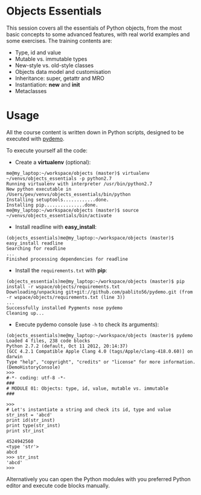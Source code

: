 Objects Essentials
==================

This session covers all the essentials of Python objects, from the most basic concepts to some advanced features, with real world examples and some exercises. The training contents are:

 * Type, id and value
 * Mutable vs. immutable types
 * New-style vs. old-style classes
 * Objects data model and customisation
 * Inheritance: super, getattr and MRO
 * Instantiation: __new__ and __init__
 * Metaclasses

# Usage

All the course content is written down in Python scripts, designed to be executed with [pydemo](https://github.com/pablito56/pydemo "pydemo GitHub repository").

To execute yourself all the code:

* Create a **virtualenv** (optional):

```
me@my_laptop:~/workspace/objects (master)$ virtualenv ~/venvs/objects_essentials -p python2.7
Running virtualenv with interpreter /usr/bin/python2.7
New python executable in /Users/pev/venvs/objects_essentials/bin/python
Installing setuptools............done.
Installing pip...............done.
me@my_laptop:~/workspace/objects (master)$ source ~/venvs/objects_essentials/bin/activate
```

* Install readline with **easy_install**:

```
(objects_essentials)me@my_laptop:~/workspace/objects (master)$ easy_install readline
Searching for readline
...
Finished processing dependencies for readline
```

* Install the `requirements.txt` with **pip**:

```
(objects_essentials)me@my_laptop:~/workspace/objects (master)$ pip install -r wspace/objects/requirements.txt
Downloading/unpacking git+git://github.com/pablito56/pydemo.git (from -r wspace/objects/requirements.txt (line 3))
...
Successfully installed Pygments nose pydemo
Cleaning up...
```

* Execute pydemo console (use `-h` to check its arguments):

```
(objects_essentials)me@my_laptop:~/workspace/objects (master)$ pydemo
Loaded 4 files, 238 code blocks
Python 2.7.2 (default, Oct 11 2012, 20:14:37)
[GCC 4.2.1 Compatible Apple Clang 4.0 (tags/Apple/clang-418.0.60)] on darwin
Type "help", "copyright", "credits" or "license" for more information.
(DemoHistoryConsole)
>>>
#-*- coding: utf-8 -*-
###
# MODULE 01: Objects: type, id, value, mutable vs. immutable
###

>>>
# Let's instantiate a string and check its id, type and value
str_inst = 'abcd'
print id(str_inst)
print type(str_inst)
print str_inst

4524942560
<type 'str'>
abcd
>>> str_inst
'abcd'
>>>
```

Alternatively you can open the Python modules with you preferred Python editor and execute code blocks manually.
